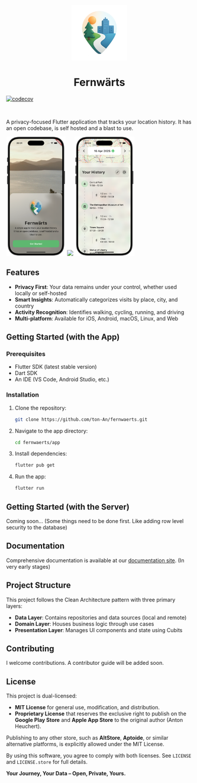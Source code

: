 


<p align="center">
  <img style="width: 150px" src="docs/public/assets/app_icon_transparent_new.png" />
</p>
<h1 style="text-align:center">Fernwärts</h1>

[![codecov](https://codecov.io/gh/ton-An/fernwaerts/graph/badge.svg?token=X5F77OEGXS)](https://codecov.io/gh/ton-An/fernwaerts)

<br>

A privacy-focused Flutter application that tracks your location history. It has an open codebase, is self hosted and a blast to use.


<p float="left">
  <img src="docs/public/assets/screenshots/home.png" width="32%" />
  <img src="docs/public/assets/screenshots/map.png" width="32%" />
  <img src="docs/public/assets/screenshots/map_modal.png" width="32%" />
</p>

## Features

- **Privacy First**: Your data remains under your control, whether used locally or self-hosted
- **Smart Insights**: Automatically categorizes visits by place, city, and country
- **Activity Recognition**: Identifies walking, cycling, running, and driving
- **Multi-platform**: Available for iOS, Android, macOS, Linux, and Web

## Getting Started (with the App)

### Prerequisites

- Flutter SDK (latest stable version)
- Dart SDK
- An IDE (VS Code, Android Studio, etc.)

### Installation

1. Clone the repository:
   ```bash
   git clone https://github.com/ton-An/fernwaerts.git
   ```

2. Navigate to the app directory:
   ```bash
   cd fernwaerts/app
   ```

3. Install dependencies:
   ```bash
   flutter pub get
   ```

4. Run the app:
   ```bash
   flutter run
   ```

## Getting Started (with the Server)

Coming soon... (Some things need to be done first. Like adding row level security to the database)

## Documentation

Comprehensive documentation is available at our [documentation site](https://ton-an.github.io/fernwaerts/). (In very early stages)

## Project Structure

This project follows the Clean Architecture pattern with three primary layers:

- **Data Layer**: Contains repositories and data sources (local and remote)
- **Domain Layer**: Houses business logic through use cases
- **Presentation Layer**: Manages UI components and state using Cubits

## Contributing

I welcome contributions. A contributor guide will be added soon.

## License
This project is dual-licensed:
- **MIT License** for general use, modification, and distribution.
- **Proprietary License** that reserves the exclusive right to publish on the **Google Play Store** and **Apple App Store** to the original author (Anton Heuchert).

Publishing to any other store, such as **AltStore**, **Aptoide**, or similar alternative platforms, is explicitly allowed under the MIT License.

By using this software, you agree to comply with both licenses. See `LICENSE` and `LICENSE.store` for full details.

**Your Journey, Your Data – Open, Private, Yours.**